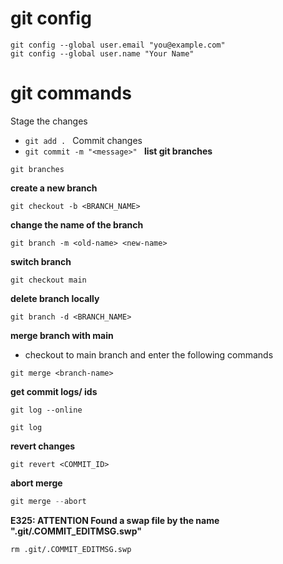 # git config
`git config --global user.email "you@example.com"` <br>
`git config --global user.name "Your Name"`
# git commands
Stage the changes
- ```git add . ```
Commit changes
- ```git commit -m "<message>" ```
**list git branches**
```
git branches
```
**create a new branch**
```
git checkout -b <BRANCH_NAME>
```
**change the name of the branch**
```
git branch -m <old-name> <new-name>
```


**switch branch**
```
git checkout main
```
**delete branch locally**
```
git branch -d <BRANCH_NAME>
```
**merge branch with main**
- checkout to main branch and enter the following commands
```
git merge <branch-name>
```
**get commit logs/ ids**
```
git log --online
```
```
git log
```
**revert changes**
```
git revert <COMMIT_ID>
```
**abort merge**
```python
git merge --abort
```
**E325: ATTENTION Found a swap file by the name ".git/.COMMIT_EDITMSG.swp"** 
```
rm .git/.COMMIT_EDITMSG.swp
```
